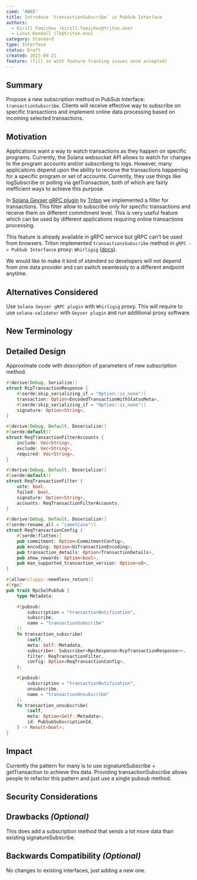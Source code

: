 ```yaml
---
simd: '0065'
title: Introduce `transactionSubscribe` in PubSub Interface
authors:
  - Kirill Fomichev (kirill.fomichev@triton.one)
  - Linus Kendall (lk@triton.one)
category: Standard
type: Interface
status: Draft
created: 2023-09-21
feature: (fill in with feature tracking issues once accepted)
---
```


## Summary

<!-- A brief summary of what the feature is. -->

Propose a new subscription method in PubSub Interface: `transactionSubscribe`.
Clients will receive effective way to subscribe on specific transactions and
implement online data processing based on incoming selected transactions.

## Motivation

<!-- Why are we doing this? What use cases does it support? What is the expected
outcome? -->

Applications want a way to watch transactions as they happen on specific
programs. Currently, the Solana websocket API allows to watch for changes
to the program accounts and/or subscribing to logs. However, many applicaitons
depend upon the ability to receive the transactions happening for a specific
program or set of accounts. Currently, they use things like logSubscribe or
polling via getTransaction, both of which are fairly inefficient ways to
achieve this purpose.

In [Solana Geyser gRPC plugin](https://github.com/rpcpool/yellowstone-grpc) by
[Triton](https://triton.one/) we implemented a filter for transactions. This filter
allow to subscribe only for specific transactions and receive them on different
commitment level. This is very useful feature which can be used by different
applications requiring online transactions processing.

This feature is already available in gRPC service but gRPC can't be used from browsers.
Triton implemented `transactionsSubscribe` method in `gRPC -> PubSub Interfance`
proxy: `Whirligig` ([docs](https://docs.triton.one/project-yellowstone/whirligig-websockets#transactionsubscribe)).

We would like to make it kind of *standard* so developers will not depend from
one data provider and can switch seamlessly to a different endpoint anytime.

## Alternatives Considered

<!-- What alternative designs were considered and what pros/cons does this feature
have relative to them? -->

Use `Solana Geyser gRPC plugin` with `Whirligig` proxy. This will require to use
`solana-validator` with `Geyser plugin` and run additional proxy software.

## New Terminology

<!-- Is there any new terminology introduced with this proposal? -->

## Detailed Design

<!--
Explain the feature as if it was already implemented and you're explaining it
to another Solana core contributor. The generally means:

- Explain the proposed change and how it works
- Where the feature fits in to the runtime, core, or relevant sub-system
- How this feature was/could be implemented
- Interaction with other features
- Edge cases
-->

Approximate code with description of parameters of new subscription method.

```rust
#[derive(Debug, Serialize)]
struct RcpTransactionResponse {
    #[serde(skip_serializing_if = "Option::is_none")]
    transaction: Option<EncodedTransactionWithStatusMeta>,
    #[serde(skip_serializing_if = "Option::is_none")]
    signature: Option<String>,
}

#[derive(Debug, Default, Deserialize)]
#[serde(default)]
struct ReqTransactionFilterAccounts {
    include: Vec<String>,
    exclude: Vec<String>,
    required: Vec<String>,
}

#[derive(Debug, Default, Deserialize)]
#[serde(default)]
struct ReqTransactionFilter {
    vote: bool,
    failed: bool,
    signature: Option<String>,
    accounts: ReqTransactionFilterAccounts,
}

#[derive(Debug, Default, Deserialize)]
#[serde(rename_all = "camelCase")]
struct ReqTransactionConfig {
    #[serde(flatten)]
    pub commitment: Option<CommitmentConfig>,
    pub encoding: Option<UiTransactionEncoding>,
    pub transaction_details: Option<TransactionDetails>,
    pub show_rewards: Option<bool>,
    pub max_supported_transaction_version: Option<u8>,
}

#[allow(clippy::needless_return)]
#[rpc]
pub trait RpcSolPubSub {
    type Metadata;

    #[pubsub(
        subscription = "transactionNotification",
        subscribe,
        name = "transactionSubscribe"
    )]
    fn transaction_subscribe(
        &self,
        meta: Self::Metadata,
        subscriber: Subscriber<RpcResponse<RcpTransactionResponse>>,
        filter: ReqTransactionFilter,
        config: Option<ReqTransactionConfig>,
    );

    #[pubsub(
        subscription = "transactionNotification",
        unsubscribe,
        name = "transactionUnsubscribe"
    )]
    fn transaction_unsubscribe(
        &self,
        meta: Option<Self::Metadata>,
        id: PubSubSubscriptionId,
    ) -> Result<bool>;
}
```

## Impact

<!-- How will the implemented proposal impacts dapp developers, validators, and core contributors? -->
Currently the pattern for many is to use signatureSubscribe + getTransaction to
achieve this data. Providing transactionSubscribe allows people to refactor this
pattern and just use a single pubsub method.

## Security Considerations

<!-- What security implications/considerations come with implementing this feature?
Are there any implementation-specific guidance or pitfalls? -->

## Drawbacks *(Optional)*

<!-- Why should we not do this? -->

This does add a subscription method that sends a lot more data than existing signatureSubscribe.

## Backwards Compatibility *(Optional)*

<!-- Does the feature introduce any breaking changes? All incompatibilities and
consequences should be listed. -->

No changes to existing interfaces, just adding a new one.
